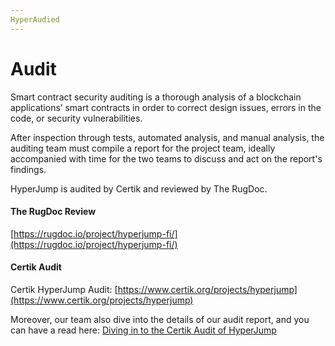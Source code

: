 ```yaml
---
HyperAudied
---
```


# Audit

Smart contract security auditing is a thorough analysis of a blockchain applications’ smart contracts in order to correct design issues, errors in the code, or security vulnerabilities.

After inspection through tests, automated analysis, and manual analysis, the auditing team must compile a report for the project team, ideally accompanied with time for the two teams to discuss and act on the report's findings.

HyperJump is audited by Certik and reviewed by The RugDoc.&#x20;

#### The RugDoc Review

[https://rugdoc.io/project/hyperjump-fi/](https://rugdoc.io/project/hyperjump-fi/)

#### Certik Audit

Certik HyperJump Audit: [https://www.certik.org/projects/hyperjump](https://www.certik.org/projects/hyperjump)

Moreover, our team also dive into the details of our audit report, and you can have a read here: [Diving in to the Certik Audit of HyperJump](https://hyperjumpbsc.medium.com/diving-in-to-the-certik-audit-of-hyperjump-b7ae6bb5d5bb)
